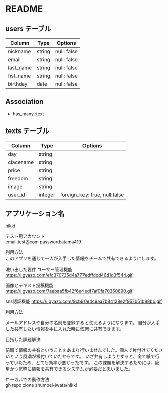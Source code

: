 # README

## users テーブル

| Column            | Type    | Options        |
| ---------------   | ------- | -------------- |
| nickname          | string  | null: false    |
| email             | string  | null: false    |
| last_name         | string  | null: false    |
| fist_name         | string  | null: false    |
| birthday          | date    | null: false    |

## Association
- has_many :text


## texts テーブル

| Column          | Type       | Options             |
| -------------   | ---------- | --------------------|
| day             | string     |                     |
| clacename       | string     |                     |
| price           | string     |                     |
| freedom         | string     |                     |
| image           | string     |                     |
| user_id         | integer    | foreign_key: true, null:false|


## アプリケーション名	
nikki

テスト用アカウント	
  email:test@com
password:atama419

利用方法	
このアプリを通じて一人が入手した情報をチームで共有できるようにします。

洗い出した要件	
ユーザー管理機能
https://i.gyazo.com/efc370735d4a777edffdcd46d1d3f544.gif

画像とテキスト投稿機能 
https://i.gyazo.com/7aebaa5fb42f6e4edf7af0fa70360890.gif

sns認証機能
https://i.gyazo.com/9cb90e4c9aa7b84128e2f957b51b98bb.gif

利用方法

メールアドレスや自分の名前を登録すると使えるようになります。
自分が入手した共有したい情報を手に入れた時に気楽に共有できます。

目指した課題解決

前職で情報の共有ということをあまり行いませんでした。個人で片付けてくださいという風潮が根付いていたからです。
いざ共有しようとすると、全て紙で行っていたため、とても効率が悪かったです。
この課題を解決するためには、簡単かつ気軽に情報を共有できるシステムが必要だと思いました。


ローカルでの動作方法	
gh repo clone shumpei-iwata/nikki


